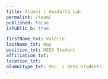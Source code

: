 ```yaml
---
title: Alumni | Awadalla Lab
permalink: /team/
published: false
isPublic_b: true

firstName_txt: Valérie
lastName_txt: Hay
position_txt: DESS Student
affiliation_txt:
location_txt:
alumniType_txt: MSc. / DESS Students
---
```


